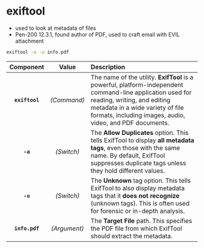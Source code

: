 # exiftool
- used to look at metadata of files
- Pen-200 12.3.1, found author of PDF, used to craft email with EVIL attachment 
```bash
exiftool -a -u info.pdf
```
| Component | Value | Description |
| :---: | :---: | :--- |
| **`exiftool`** | *(Command)* | The name of the utility. **ExifTool** is a powerful, platform-independent command-line application used for reading, writing, and editing metadata in a wide variety of file formats, including images, audio, video, and PDF documents. |
| **`-a`** | *(Switch)* | The **Allow Duplicates** option. This tells ExifTool to display **all metadata tags**, even those with the same name. By default, ExifTool suppresses duplicate tags unless they hold different values. |
| **`-u`** | *(Switch)* | The **Unknown** tag option. This tells ExifTool to also display metadata tags that it **does not recognize** (unknown tags). This is often used for forensic or in-depth analysis. |
| **`info.pdf`** | *(Argument)* | The **Target File** path. This specifies the PDF file from which ExifTool should extract the metadata. |
